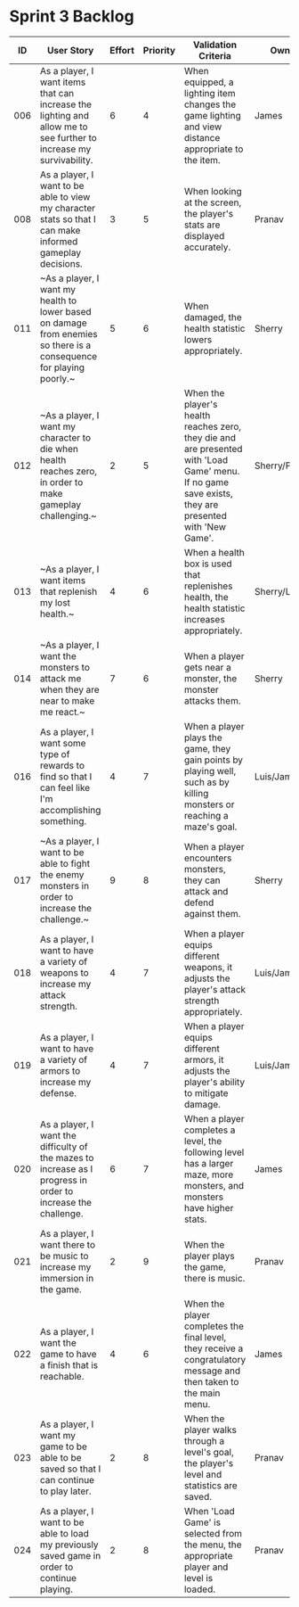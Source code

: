 # Sprint 3 Backlog
| ID | User Story | Effort | Priority | Validation Criteria | Owner |
|----|------------|--------|----------|---------------------|-------|
| 006 | As a player, I want items that can increase the lighting and allow me to see further to increase my survivability. | 6 | 4 | When equipped, a lighting item changes the game lighting and view distance appropriate to the item. | James |
| 008 | As a player, I want to be able to view my character stats so that I can make informed gameplay decisions. | 3 | 5 | When looking at the screen, the player's stats are displayed accurately. | Pranav |
| 011 | ~As a player, I want my health to lower based on damage from enemies so there is a consequence for playing poorly.~ | 5 | 6 | When damaged, the health statistic lowers appropriately. | Sherry |
| 012 | ~As a player, I want my character to die when health reaches zero, in order to make gameplay challenging.~ | 2 | 5 | When the player's health reaches zero, they die and are presented with 'Load Game' menu. If no game save exists, they are presented with 'New Game'. | Sherry/Pranav |
| 013 | ~As a player, I want items that replenish my lost health.~ | 4 | 6 | When a health box is used that replenishes health, the health statistic increases appropriately. | Sherry/Luis | 
| 014 | ~As a player, I want the monsters to attack me when they are near to make me react.~ | 7 | 6 | When a player gets near a monster, the monster attacks them. | Sherry |
| 016 | As a player, I want some type of rewards to find so that I can feel like I'm accomplishing something. | 4 | 7 | When a player plays the game, they gain points by playing well, such as by killing monsters or reaching a maze's goal. | Luis/James |
| 017 | ~As a player, I want to be able to fight the enemy monsters in order to increase the challenge.~ | 9 | 8 | When a player encounters monsters, they can attack and defend against them. | Sherry |
| 018 | As a player, I want to have a variety of weapons to increase my attack strength. | 4 | 7 | When a player equips different weapons, it adjusts the player's attack strength appropriately. | Luis/James |
| 019 | As a player, I want to have a variety of armors to increase my defense. | 4 | 7 | When a player equips different armors, it adjusts the player's ability to mitigate damage. | Luis/James |
| 020 | As a player, I want the difficulty of the mazes to increase as I progress in order to increase the challenge. | 6 | 7 | When a player completes a level, the following level has a larger maze, more monsters, and monsters have higher stats. | James |
| 021 | As a player, I want there to be music to increase my immersion in the game. | 2 | 9 | When the player plays the game, there is music. | Pranav |
| 022 | As a player, I want the game to have a finish that is reachable. | 4 | 6 | When the player completes the final level, they receive a congratulatory message and then taken to the main menu. | James |
| 023 | As a player, I want my game to be able to be saved so that I can continue to play later. | 2 | 8 | When the player walks through a level's goal, the player's level and statistics are saved. | Pranav |
| 024 | As a player, I want to be able to load my previously saved game in order to continue playing. | 2 | 8 | When 'Load Game' is selected from the menu,  the appropriate player and level is loaded. | Pranav |
